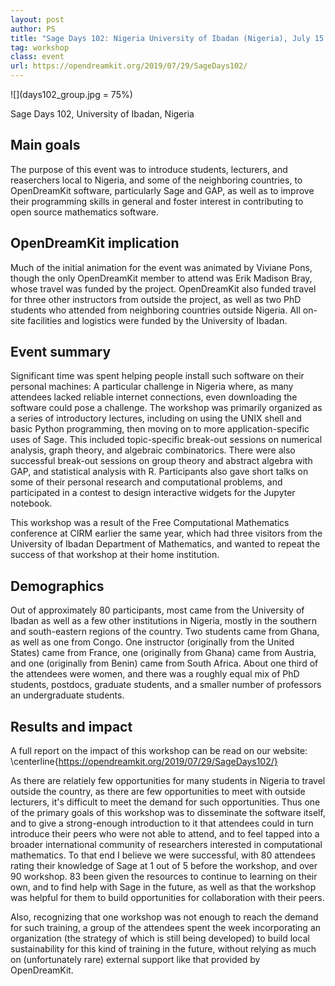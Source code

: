 ```yaml
---
layout: post
author: PS
title: "Sage Days 102: Nigeria University of Ibadan (Nigeria), July 15 -- July 19, 2019"
tag: workshop
class: event
url: https://opendreamkit.org/2019/07/29/SageDays102/
---
```


![](days102_group.jpg = 75%)

Sage Days 102, University of Ibadan, Nigeria


## Main goals

 The purpose of this event was to introduce students,
lecturers, and reaserchers local to Nigeria, and some of the
neighboring countries, to OpenDreamKit software, particularly Sage and GAP,
as well as to improve their programming skills in general and foster
interest in contributing to open source mathematics software.

## OpenDreamKit implication

 Much of the initial animation for the event was
animated by Viviane Pons, though the only OpenDreamKit member to attend was
Erik Madison Bray, whose travel was funded by the project.  OpenDreamKit also
funded travel for three other instructors from outside the project, as
well as two PhD students who attended from neighboring countries
outside Nigeria.  All on-site facilities and logistics were funded by the
University of Ibadan.

## Event summary

 Significant time was spent helping people install such
software on their personal machines: A particular challenge in Nigeria
where, as many attendees lacked reliable internet connections, even
downloading the software could pose a challenge.  The workshop was
primarily organized as a series of introductory lectures, including on
using the UNIX shell and basic Python programming, then moving on to
more application-specific uses of Sage.  This included
topic-specific break-out sessions on numerical analysis, graph
theory, and algebraic combinatorics.  There were also successful
break-out sessions on group theory and abstract algebra with GAP, and
statistical analysis with R. Participants also gave short talks on some
of their personal research and computational problems, and
participated in a contest to design interactive widgets for the Jupyter
notebook.

This workshop was a result of the Free Computational Mathematics conference at
CIRM earlier the same year, which had three visitors from the University
of Ibadan Department of Mathematics, and wanted to repeat the success of
that workshop at their home institution.


## Demographics

 Out of approximately 80 participants, most came from the
University of Ibadan as well as a few other institutions in Nigeria,
mostly in the southern and south-eastern regions of the country.  Two
students came from Ghana, as well as one from Congo.  One instructor
(originally from the United States) came from France, one (originally
from Ghana) came from Austria, and one (originally from Benin) came
from South Africa.  About one third of the attendees were women, and
there was a roughly equal mix of PhD students, postdocs, graduate
students, and a smaller number of professors an undergraduate students.

## Results and impact

 A full report on the impact of this
workshop can be read on our website:
\centerline{https://opendreamkit.org/2019/07/29/SageDays102/}

As there are relatiely few opportunities for many students in Nigeria to travel
outside the country, as there are few opportunities to meet with
outside lecturers, it's difficult to meet the demand for such
opportunities. Thus one of the primary goals of this workshop was to
disseminate the software itself, and to give a strong-enough
introduction to it that attendees could in turn introduce their peers
who were not able to attend, and to feel tapped into a broader
international community of researchers interested in computational
mathematics. To that end I believe we were successful, with 80
attendees rating their knowledge of Sage at 1 out of 5 before the
workshop, and over 90
workshop.  83
been given the resources to continue to learning on their own, and to
find help with Sage in the future, as well as that the workshop was
helpful for them to build opportunities for collaboration with their
peers.

Also, recognizing that one workshop was not enough to reach the demand for such
training, a group of the attendees spent the week incorporating an
organization (the strategy of which is still being developed) to build
local sustainability for this kind of training in the future, without
relying as much on (unfortunately rare) external support like that provided
by OpenDreamKit.




